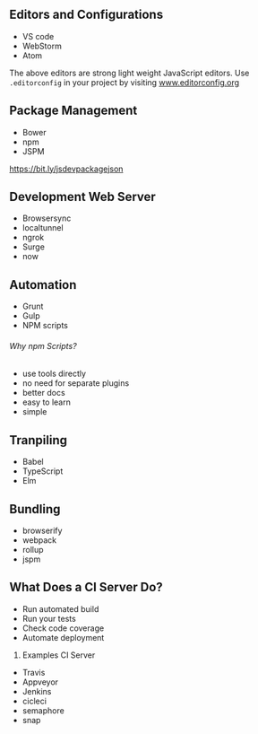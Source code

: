 ## Editors and Configurations
* VS code
* WebStorm
* Atom 

The above editors are strong light weight JavaScript editors.
Use `.editorconfig` in your project by visiting www.editorconfig.org

## Package Management
* Bower
* npm 
* JSPM

https://bit.ly/jsdevpackagejson

## Development Web Server
* Browsersync
* localtunnel
* ngrok
* Surge
* now

## Automation
* Grunt
* Gulp
* NPM scripts
###### Why npm Scripts?
* use tools directly
* no need for separate plugins
* better docs
* easy to learn
* simple

## Tranpiling
* Babel
* TypeScript
* Elm

## Bundling
* browserify
* webpack
* rollup
* jspm

## What Does a CI Server Do?
* Run automated build
* Run your tests
* Check code coverage
* Automate deployment

1. Examples CI Server
* Travis 
* Appveyor
* Jenkins
* cicleci
* semaphore
* snap